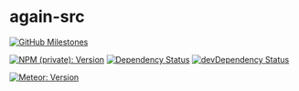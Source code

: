 # again-src

[![GitHub Milestones](https://img.shields.io/badge/github-milestones-lightgrey.svg)](http://github.com/jiku/again-src/milestones)

[![NPM (private): Version](https://img.shields.io/badge/npm_(private)-v0.2.2-yellow.svg)](http://github.com/jiku/again-src/blob/master/package.json)
[![Dependency Status](https://david-dm.org/jiku/again-src.svg)](https://david-dm.org/jiku/again-src)
[![devDependency Status](https://david-dm.org/jiku/again-src/dev-status.svg)](https://david-dm.org/jiku/again-src#info=devDependencies)

[![Meteor: Version](https://img.shields.io/badge/meteor-v1.6.1.4-yellow.svg)](http://github.com/jiku/again-src/tree/master/.meteor)
